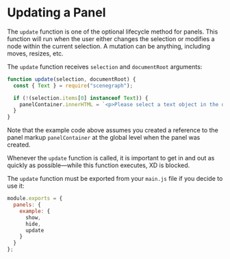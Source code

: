 # Updating a Panel

The `update` function is one of the optional lifecycle method for panels. This function will run when the user either changes the selection or modifies a node within the current selection. A mutation can be anything, including moves, resizes, etc.

The `update` function receives `selection` and `documentRoot` arguments:

```js
function update(selection, documentRoot) {
  const { Text } = require("scenegraph");

  if (!(selection.items[0] instanceof Text)) {
    panelContainer.innerHTML = `<p>Please select a text object in the document.</p>`;
  }
}
```

Note that the example code above assumes you created a reference to the panel markup `panelContainer` at the global level when the panel was created.

Whenever the `update` function is called, it is important to get in and out as quickly as possible—while this function executes, XD is blocked. 

The `update` function must be exported from your `main.js` file if you decide to use it:

```js
module.exports = {
  panels: {
    example: {
      show,
      hide,
      update
    }
  }
};
```
